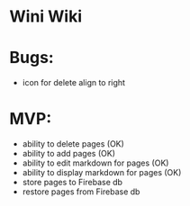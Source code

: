 # Wini Wiki

# Bugs:
- icon for delete align to right

# MVP:
- ability to delete pages (OK)
- ability to add pages (OK)
- ability to edit markdown for pages (OK)
- ability to display markdown for pages (OK)
- store pages to Firebase db
- restore pages from Firebase db
